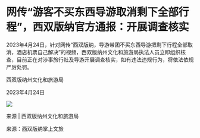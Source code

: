 # 网传“游客不买东西导游取消剩下全部行程”，西双版纳官方通报：开展调查核实

2023年4月24日，针对网传“西双版纳，导游带团不买东西导游把剩下行程全部取消，酒店机票自己解决”的视频，西双版纳州文化和旅游局执法人员立即组织核查，目前正在对涉事旅行社及导游开展调查核实，如有违法违规行为，将依法依规严厉处罚。

西双版纳州文化和旅游局

2023年4月24日

![](https://inews.gtimg.com/om_bt/OEvq3DdTdGLZJ6IQ13l5jr6llI3ly4kcuWXY5K579bNnAAA/1000)

来源 | 西双版纳州文化和旅游局

来源：西双版纳掌上文旅

